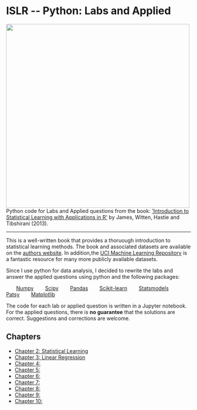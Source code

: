 # ISLR -- Python: Labs and Applied

<img src="https://github.com/mscaudill/IntroStatLearn/blob/master/ISLRimage.jpg" height="500" align="left">

Python code for Labs and Applied questions from the book: ['Introduction to
Statistical Learning with Applications in
R'](http://www-bcf.usc.edu/~gareth/ISL/) by James, Witten, Hastie and
Tibshirani (2013). 
___

This is a well-written book that provides a thoruough introduction to
statistical learning methods. The book and associated datasets are available on the [authors website](http://www-bcf.usc.edu/~gareth/ISL/). In addition,the [UCI Machine Learning Repository](http://archive.ics.uci.edu/ml/) is a fantastic resource for many more publicly available datasets.

Since I use python for data analysis, I decided to rewrite the labs and
answer the applied questions using python and the following packages:

&nbsp;&nbsp;&nbsp;&nbsp;&nbsp;&nbsp; [Numpy](http://www.numpy.org/)
&nbsp;&nbsp;&nbsp;&nbsp;&nbsp;&nbsp; [Scipy](https://www.scipy.org/)
&nbsp;&nbsp;&nbsp;&nbsp;&nbsp;&nbsp; [Pandas](http://pandas.pydata.org/)
&nbsp;&nbsp;&nbsp;&nbsp;&nbsp;&nbsp; [Scikit-learn](http://scikit-learn.org/stable/)
&nbsp;&nbsp;&nbsp;&nbsp;&nbsp;&nbsp; [Statsmodels](http://statsmodels.sourceforge.net/)
&nbsp;&nbsp;&nbsp;&nbsp;&nbsp;&nbsp; [Patsy](https://patsy.readthedocs.io/en/latest/)
&nbsp;&nbsp;&nbsp;&nbsp;&nbsp;&nbsp; [Matplotlib](http://matplotlib.org/)

The code for each lab or applied question is written in a Jupyter notebook.
For the applied questions, there is **no guarantee** that the solutions are
correct. Suggestions and corrections are welcome.

## Chapters
- [Chapter 2: Statistical Learning](notebooks/Ch2_Statistical_Learning)
- [Chapter 3: Linear Regression](notebooks/Ch3_Linear_Regression)
- [Chapter 4: ]()
- [Chapter 5: ]()
- [Chapter 6: ]()
- [Chapter 7: ]()
- [Chapter 8: ]()
- [Chapter 9: ]()
- [Chapter 10:]()

